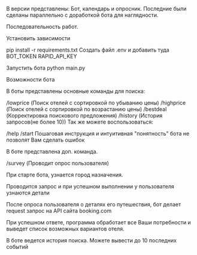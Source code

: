 В версии представлены: Бот, календарь и опросник. Последние были сделаны параллельно с доработкой бота для наглядности.

Последовательность работ.

Установить зависимости

pip install -r requirements.txt
Создать файл .env и добавить туда BOT_TOKEN RAPID_API_KEY

Запустить бота python main.py

Возможности бота

В боты представлены основные команды для поиска:

/lowprice (Поиск отелей с сортировкой по убыванию цены)
/highprice (Поиск отелей с сортировкой по возрастанию цены)
/bestdeal (Корректировка поискового предложения)
/history (История запросов(не более 10))
Так же можете воспользоваться:

/help
/start
Пошаговая инструкция и интуитивная "понятность" бота не позволят Вам сделать ошибок

В боте представлена доп. команда.

/survey (Проводит опрос пользователя)

При старте бота, узнается город назначения.

Проводится запрос и при успешном выполнении у пользователя узнаются детали

После опроса пользователя о деталях его путешествия, бот делает request запрос на API сайта booking.com

При успешном ответе, программа обработает все Ваши потребности и выведет список возможных вариантов отеля.

В боте ведется история поиска. Можете вывести до 10 последних событий